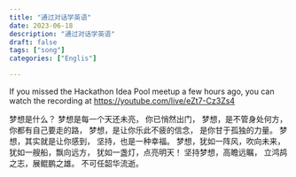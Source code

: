 ```yaml
---
title: "通过对话学英语"
date: 2023-06-18
description: "通过对话学英语"
draft: false
tags: ["song"]
categories: ["Englis"]

---
```










If you missed the Hackathon Idea Pool meetup a few hours ago, you can watch the recording at https://youtube.com/live/eZt7-Cz3Zs4


梦想是什么？
梦想是每一个天还未亮，
你已悄然出门，
梦想，是不管身处何方，
你都有自己要走的路，
梦想，是让你乐此不疲的信念，
是你甘于孤独的力量。
梦想，其实就是让你感到，
坚持，也是一种幸福。
梦想，犹如一阵风，吹向未来，
犹如一艘船，飘向远方，
犹如一盏灯，点亮明天！
坚持梦想，高瞻远瞩，
立鸿鸪之志，展鲲鹏之雄。
不可任韶华流逝。
